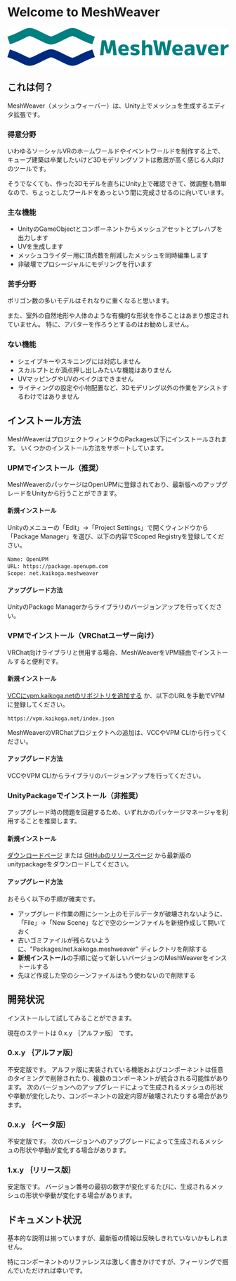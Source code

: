 # Welcome to MeshWeaver

![MeshWeaver](images/index/banner_144.png)

## これは何？

MeshWeaver（メッシュウィーバー）は、Unity上でメッシュを生成するエディタ拡張です。

### 得意分野

いわゆるソーシャルVRのホームワールドやイベントワールドを制作する上で、キューブ建築は卒業したいけど3Dモデリングソフトは敷居が高く感じる人向けのツールです。

そうでなくても、作った3Dモデルを直ちにUnity上で確認できて、微調整も簡単なので、ちょっとしたワールドをあっという間に完成させるのに向いています。

### 主な機能

- UnityのGameObjectとコンポーネントからメッシュアセットとプレハブを出力します
- UVを生成します
- メッシュコライダー用に頂点数を削減したメッシュを同時編集します
- 非破壊でプロシージャルにモデリングを行います

### 苦手分野

ポリゴン数の多いモデルはそれなりに重くなると思います。

また、室外の自然地形や人体のような有機的な形状を作ることはあまり想定されていません。
特に、アバターを作ろうとするのはお勧めしません。

### ない機能

- シェイプキーやスキニングには対応しません
- スカルプトとか頂点押し出しみたいな機能はありません
- UVマッピングやUVのベイクはできません
- ライティングの設定や小物配置など、3Dモデリング以外の作業をアシストするわけではありません

## インストール方法

MeshWeaverはプロジェクトウィンドウのPackages以下にインストールされます。
いくつかのインストール方法をサポートしています。

### UPMでインストール（推奨）

MeshWeaverのパッケージはOpenUPMに登録されており、最新版へのアップグレードをUnityから行うことができます。

#### 新規インストール

Unityのメニューの「Edit」→「Project Settings」で開くウィンドウから「Package Manager」を選び、以下の内容でScoped Registryを登録してください。

```
Name: OpenUPM
URL: https://package.openupm.com
Scope: net.kaikoga.meshweaver
```

#### アップグレード方法

UnityのPackage Managerからライブラリのバージョンアップを行ってください。

### VPMでインストール（VRChatユーザー向け）

VRChat向けライブラリと併用する場合、MeshWeaverをVPM経由でインストールすると便利です。

#### 新規インストール

[VCCにvpm.kaikoga.netのリポジトリを追加する](vcc://vpm/addRepo?url=https%3A%2F%vpm.kaikoga.net%2Findex.json) か、以下のURLを手動でVPMに登録してください。

```
https://vpm.kaikoga.net/index.json
```

MeshWeaverのVRChatプロジェクトへの追加は、VCCやVPM CLIから行ってください。

#### アップグレード方法

VCCやVPM CLIからライブラリのバージョンアップを行ってください。

### UnityPackageでインストール（非推奨）

アップグレード時の問題を回避するため、いずれかのパッケージマネージャを利用することを推奨します。

#### 新規インストール

[ダウンロードページ](https://kaikoga.github.io/MeshWeaver-unity/) または [GitHubのリリースページ](https://github.com/kaikoga/MeshWeaver-unity/releases) から最新版のunitypackageをダウンロードしてください。

#### アップグレード方法

おそらく以下の手順が確実です。

- アップグレード作業の際にシーン上のモデルデータが破壊されないように、「File」→「New Scene」などで空のシーンファイルを新規作成して開いておく
- 古いゴミファイルが残らないように、"Packages/net.kaikoga.meshweaver" ディレクトリを削除する
- **新規インストール**の手順に従って新しいバージョンのMeshWeaverをインストールする
- 先ほど作成した空のシーンファイルはもう使わないので削除する

## 開発状況

インストールして試してみることができます。

現在のステートは 0.x.y ｛アルファ版｝ です。

### 0.x.y ｛アルファ版｝

不安定版です。
アルファ版に実装されている機能およびコンポーネントは任意のタイミングで削除されたり、複数のコンポーネントが統合される可能性があります。
次のバージョンへのアップグレードによって生成されるメッシュの形状や挙動が変化したり、コンポーネントの設定内容が破壊されたりする場合があります。

### 0.x.y ｛ベータ版｝

不安定版です。
次のバージョンへのアップグレードによって生成されるメッシュの形状や挙動が変化する場合があります。

### 1.x.y ｛リリース版｝

安定版です。
バージョン番号の最初の数字が変化するたびに、生成されるメッシュの形状や挙動が変化する場合があります。

## ドキュメント状況

基本的な説明は揃っていますが、最新版の情報は反映しきれていないかもしれません。

特にコンポーネントのリファレンスは激しく書きかけですが、フィーリングで掴んでいただければ幸いです。
